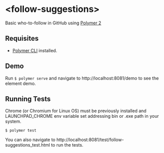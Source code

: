 # \<follow-suggestions\>

Basic who-to-follow in GitHub using [Polymer 2](https://www.polymer-project.org/2.0/start/)

## Requisites

- [Polymer CLI](https://www.npmjs.com/package/polymer-cli) installed.

## Demo

Run `$ polymer serve` and navigate to http://localhost:8081/demo to see the element demo.

## Running Tests

Chrome (or Chromium for Linux OS) must be previously installed and LAUNCHPAD_CHROME env variable set addressing bin or .exe path in your system.

```
$ polymer test
```

You can also navigate to http://localhost:8081/test/follow-suggestions_test.html to run the tests.
